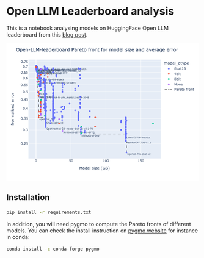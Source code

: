 # Open LLM Leaderboard analysis

This is a notebook analysing models on HuggingFace Open LLM leaderboard from this [blog post](https://geoalgo.github.io/open-llm-leaderboard-analyse/).

![image](figures/all-pareto.png)

## Installation

```bash
pip install -r requirements.txt
```

In addition, you will need pygmo to compute the Pareto fronts of different models. You can check the install instruction on [pygmo website](https://esa.github.io/pygmo2/install.html) for instance in conda:
```bash
conda install -c conda-forge pygmo
```
